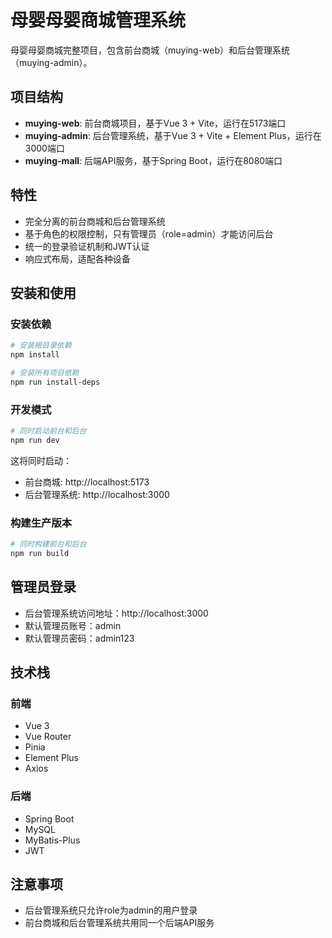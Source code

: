 # 母婴母婴商城管理系统

母婴母婴商城完整项目，包含前台商城（muying-web）和后台管理系统（muying-admin）。

## 项目结构

- **muying-web**: 前台商城项目，基于Vue 3 + Vite，运行在5173端口
- **muying-admin**: 后台管理系统，基于Vue 3 + Vite + Element Plus，运行在3000端口
- **muying-mall**: 后端API服务，基于Spring Boot，运行在8080端口

## 特性

- 完全分离的前台商城和后台管理系统
- 基于角色的权限控制，只有管理员（role=admin）才能访问后台
- 统一的登录验证机制和JWT认证
- 响应式布局，适配各种设备

## 安装和使用

### 安装依赖

```bash
# 安装根目录依赖
npm install

# 安装所有项目依赖
npm run install-deps
```

### 开发模式

```bash
# 同时启动前台和后台
npm run dev
```

这将同时启动：
- 前台商城: http://localhost:5173
- 后台管理系统: http://localhost:3000

### 构建生产版本

```bash
# 同时构建前台和后台
npm run build
```

## 管理员登录

- 后台管理系统访问地址：http://localhost:3000
- 默认管理员账号：admin
- 默认管理员密码：admin123

## 技术栈

### 前端
- Vue 3
- Vue Router
- Pinia
- Element Plus
- Axios

### 后端
- Spring Boot
- MySQL
- MyBatis-Plus
- JWT

## 注意事项

- 后台管理系统只允许role为admin的用户登录
- 前台商城和后台管理系统共用同一个后端API服务 